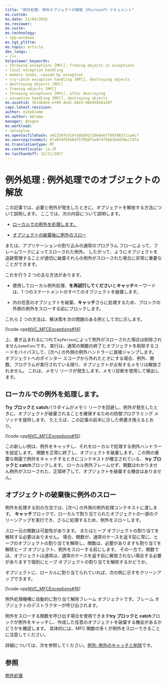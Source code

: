 ```yaml
---
title: "例外処理: 例外オブジェクトの解放 |Microsoft ドキュメント"
ms.custom: 
ms.date: 11/04/2016
ms.reviewer: 
ms.suite: 
ms.technology:
- cpp-windows
ms.tgt_pltfrm: 
ms.topic: article
dev_langs:
- C++
helpviewer_keywords:
- throwing exceptions [MFC], freeing objects in exceptions
- local exception handling
- memory leaks, caused by exception
- try-catch exception handling [MFC], destroying objects
- destroying objects [MFC]
- freeing objects [MFC]
- throwing exceptions [MFC], after destroying
- exception handling [MFC], destroying objects
ms.assetid: 3b14b4ee-e789-4ed2-b8e3-984950441d97
caps.latest.revision: 
author: mikeblome
ms.author: mblome
manager: ghogen
ms.workload:
- cplusplus
ms.openlocfilehash: a422347e319fabbd91f20e0ebf7897865f1ca4c7
ms.sourcegitcommit: 8fa8fdf0fbb4f57950f1e8f4f9b81b4d39ec7d7a
ms.translationtype: MT
ms.contentlocale: ja-JP
ms.lasthandoff: 12/21/2017
---
```

# <a name="exceptions-freeing-objects-in-exceptions"></a>例外処理 : 例外処理でのオブジェクトの解放
この記事では、必要と例外が発生したときに、オブジェクトを解放する方法について説明します。 ここでは、次の内容について説明します。  
  
-   [ローカルでの例外を処理します。](#_core_handling_the_exception_locally)  
  
-   [オブジェクトの破棄後に例外のスロー](#_core_throwing_exceptions_after_destroying_objects)  
  
 または、アプリケーションの割り込みの通常のプログラム フローによって、フレームワークによってスローされた例外。 したがって、ようにオブジェクトを追跡管理することが適切に破棄それらの例外がスローされた場合に非常に重要なことができます。  
  
 これを行う 2 つの主な方法があります。  
  
-   使用してローカル例外処理、**を再試行してください**と**キャッチ**キーワードは、1 つのステートメントのすべてのオブジェクトを破棄します。  
  
-   内の任意のオブジェクトを破棄、**キャッチ**さらに処理するため、ブロックの外側の例外をスローする前にブロックします。  
  
 これら 2 つの方法は、解決策を次の問題のある例として次に示します。  
  
 [!code-cpp[NVC_MFCExceptions#14](../mfc/codesnippet/cpp/exceptions-freeing-objects-in-exceptions_1.cpp)]  
  
 上、書き込まれるにつれて`myPerson`によって例外がスローされた場合は削除されません`SomeFunc`です。 実行は、通常の関数の終了とオブジェクトを削除するコードをバイパスして、[次へ] の外側の例外ハンドラーに直接ジャンプします。 オブジェクトへのポインター スコープから外れたときにする場合、例外、関数、プログラムが実行されている限り、オブジェクトが占有するメモリは解放されません。 これは、メモリ リークが発生します。メモリ診断を使用して検出します。  
  
##  <a name="_core_handling_the_exception_locally"></a>ローカルでの例外を処理します。  
 **Try ブロックと catch**パラダイムがメモリ リークを回避し、例外が発生したときに、オブジェクトが破棄されることを確保するための防御プログラミング メソッドを提供します。 たとえば、この記事の前半に示した例書き換えるとおり。  
  
 [!code-cpp[NVC_MFCExceptions#15](../mfc/codesnippet/cpp/exceptions-freeing-objects-in-exceptions_2.cpp)]  
  
 この新しい例は、例外をキャッチし、それをローカルで処理する例外ハンドラーを設定します。 関数を正常に終了し、オブジェクトを破棄します。 この例の重要な側面で例外をキャッチするときにコンテキストが確立されている、 **try ブロックと catch**ブロックします。 ローカル例外フレームせず、関数はわかりません例外がスローされた、正常終了して、オブジェクトを破棄する機会はありません。  
  
##  <a name="_core_throwing_exceptions_after_destroying_objects"></a>オブジェクトの破棄後に例外のスロー  
 例外を処理する別の方法では、[次へ] の外側の例外処理コンテキストに渡します。 **キャッチ**ブロックで、ローカルで割り当てられたオブジェクトの一部のクリーンアップを実行でき、さらに処理するため、例外をスローします。  
  
 スロー元の関数は可能性があります。 またはヒープ オブジェクトの割り当てを解除する必要はありません。 場合、関数が、通常のケースを返す前に常に、ヒープのオブジェクトの割り当てを解除し、関数は、必要がありますも割り当てを解除ヒープ オブジェクト、例外をスローする前にします。 その一方で、関数では、オブジェクトは通常は、通常のケースを返す前に解放されない場合する必要がありますで個別にヒープ オブジェクトの割り当てを解除するかどうか。  
  
 オブジェクトに、ローカルに割り当てられていれば、次の例に示すをクリーンアップできます。  
  
 [!code-cpp[NVC_MFCExceptions#16](../mfc/codesnippet/cpp/exceptions-freeing-objects-in-exceptions_3.cpp)]  
  
 例外処理機構に自動的に割り当て解除フレーム オブジェクトです。フレーム オブジェクトのデストラクターが呼び出されます。  
  
 例外をスローする関数を呼び出す場合を使用できます**try ブロックと catch**ブロックが例外をキャッチし、作成した任意のオブジェクトを破棄する機会があるかどうかを確認します。 具体的には、MFC 関数の多くが例外をスローできることに注意してください。  
  
 詳細については、次を参照してください。[例外: 例外のキャッチと削除](../mfc/exceptions-catching-and-deleting-exceptions.md)です。  
  
## <a name="see-also"></a>参照  
 [例外処理](../mfc/exception-handling-in-mfc.md)

